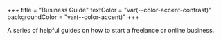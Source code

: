 +++
title = "Business Guide"
textColor = "var(--color-accent-contrast)"
backgroundColor = "var(--color-accent)"
+++

A series of helpful guides on how to start a freelance or online business.
